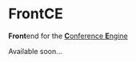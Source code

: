 # FrontCE
**Front**end for the [**C**onference **E**ngine](http://science24.com/conferences/)

Available soon...
